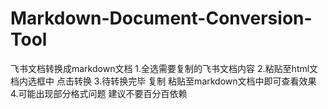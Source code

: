 # Markdown-Document-Conversion-Tool
飞书文档转换成markdown文档
1.全选需要复制的飞书文档内容
2.粘贴至html文档内选框中 点击转换
3.待转换完毕 复制 粘贴至markdown文档中即可查看效果
4.可能出现部分格式问题 建议不要百分百依赖
